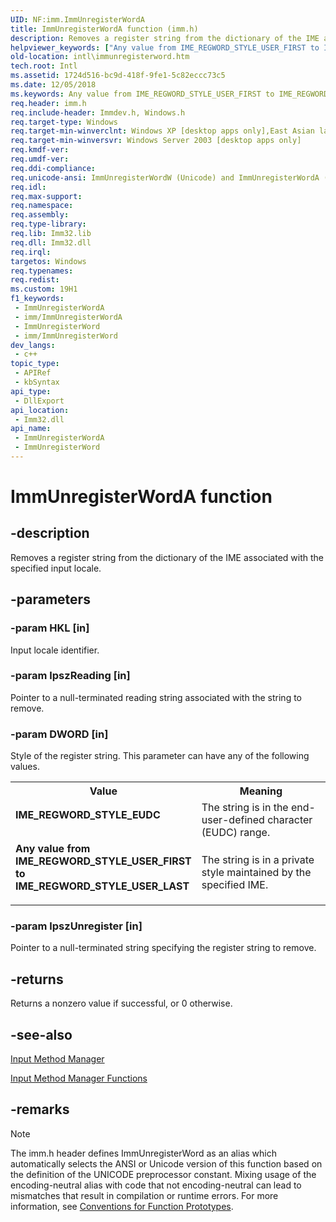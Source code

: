 ```yaml
---
UID: NF:imm.ImmUnregisterWordA
title: ImmUnregisterWordA function (imm.h)
description: Removes a register string from the dictionary of the IME associated with the specified input locale.
helpviewer_keywords: ["Any value from IME_REGWORD_STYLE_USER_FIRST to IME_REGWORD_STYLE_USER_LAST","IME_REGWORD_STYLE_EUDC","ImmUnregisterWord","ImmUnregisterWord function [Internationalization for Windows Applications]","ImmUnregisterWordA","ImmUnregisterWordW","_win32_ImmUnregisterWord","imm/ImmUnregisterWord","imm/ImmUnregisterWordA","imm/ImmUnregisterWordW","intl.immunregisterword"]
old-location: intl\immunregisterword.htm
tech.root: Intl
ms.assetid: 1724d516-bc9d-418f-9fe1-5c82eccc73c5
ms.date: 12/05/2018
ms.keywords: Any value from IME_REGWORD_STYLE_USER_FIRST to IME_REGWORD_STYLE_USER_LAST, IME_REGWORD_STYLE_EUDC, ImmUnregisterWord, ImmUnregisterWord function [Internationalization for Windows Applications], ImmUnregisterWordA, ImmUnregisterWordW, _win32_ImmUnregisterWord, imm/ImmUnregisterWord, imm/ImmUnregisterWordA, imm/ImmUnregisterWordW, intl.immunregisterword
req.header: imm.h
req.include-header: Immdev.h, Windows.h
req.target-type: Windows
req.target-min-winverclnt: Windows XP [desktop apps only],East Asian language support installed.
req.target-min-winversvr: Windows Server 2003 [desktop apps only]
req.kmdf-ver: 
req.umdf-ver: 
req.ddi-compliance: 
req.unicode-ansi: ImmUnregisterWordW (Unicode) and ImmUnregisterWordA (ANSI)
req.idl: 
req.max-support: 
req.namespace: 
req.assembly: 
req.type-library: 
req.lib: Imm32.lib
req.dll: Imm32.dll
req.irql: 
targetos: Windows
req.typenames: 
req.redist: 
ms.custom: 19H1
f1_keywords:
 - ImmUnregisterWordA
 - imm/ImmUnregisterWordA
 - ImmUnregisterWord
 - imm/ImmUnregisterWord
dev_langs:
 - c++
topic_type:
 - APIRef
 - kbSyntax
api_type:
 - DllExport
api_location:
 - Imm32.dll
api_name:
 - ImmUnregisterWordA
 - ImmUnregisterWord
---
```


# ImmUnregisterWordA function


## -description

Removes a register string from the dictionary of the IME associated with the specified input locale.

## -parameters

### -param HKL [in]

Input locale identifier.

### -param lpszReading [in]

Pointer to a null-terminated reading string associated with the string to remove.

### -param DWORD [in]

Style of the register string. This parameter can have any of the following values.

<table>
<tr>
<th>Value</th>
<th>Meaning</th>
</tr>
<tr>
<td width="40%"><a id="IME_REGWORD_STYLE_EUDC"></a><a id="ime_regword_style_eudc"></a><dl>
<dt><b>IME_REGWORD_STYLE_EUDC</b></dt>
</dl>
</td>
<td width="60%">
The string is in the end-user-defined character (EUDC) range.

</td>
</tr>
<tr>
<td width="40%"><a id="Any_value_from_IME_REGWORD_STYLE_USER_FIRST_to_IME_REGWORD_STYLE_USER_LAST"></a><a id="any_value_from_ime_regword_style_user_first_to_ime_regword_style_user_last"></a><a id="ANY_VALUE_FROM_IME_REGWORD_STYLE_USER_FIRST_TO_IME_REGWORD_STYLE_USER_LAST"></a><dl>
<dt><b>Any value from IME_REGWORD_STYLE_USER_FIRST to IME_REGWORD_STYLE_USER_LAST</b></dt>
</dl>
</td>
<td width="60%">
The string is in a private style maintained by the specified IME.

</td>
</tr>
</table>

### -param lpszUnregister [in]

Pointer to a null-terminated string specifying the register string to remove.

## -returns

Returns a nonzero value if successful, or 0 otherwise.

## -see-also

<a href="/windows/desktop/Intl/input-method-manager">Input Method Manager</a>



<a href="/windows/desktop/Intl/input-method-manager-functions">Input Method Manager Functions</a>

## -remarks

> [!NOTE]
> The imm.h header defines ImmUnregisterWord as an alias which automatically selects the ANSI or Unicode version of this function based on the definition of the UNICODE preprocessor constant. Mixing usage of the encoding-neutral alias with code that not encoding-neutral can lead to mismatches that result in compilation or runtime errors. For more information, see [Conventions for Function Prototypes](/windows/win32/intl/conventions-for-function-prototypes).

